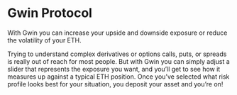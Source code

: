 # Gwin Protocol

With Gwin you can increase your upside and downside exposure or reduce the volatility of your ETH.

Trying to understand complex derivatives or options calls, puts, or spreads is really out of reach for most people. But with Gwin you can simply adjust a slider that represents the exposure you want, and you’ll get to see how it measures up against a typical ETH position. Once you’ve selected what risk profile looks best for your situation, you deposit your asset and you’re on!
